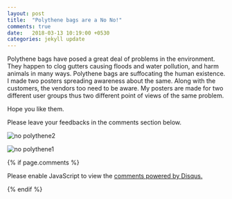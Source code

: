 ```yaml
---
layout: post
title:  "Polythene bags are a No No!"
comments: true
date:   2018-03-13 10:19:00 +0530
categories: jekyll update
---
```

Polythene bags have posed a great deal of problems in the environment. They happen to clog gutters causing floods and water pollution, and harm animals in many ways. Polythene bags are suffocating the human existence. I made two posters spreading awareness about the same. Along with the customers, the vendors too need to be aware. My posters are made for two different user groups thus two different point of views of the same problem.

Hope you like them.

Please leave your feedbacks in the comments section below.


![no polythene2](https://user-images.githubusercontent.com/36836466/37334560-406e677a-26d2-11e8-9c1c-6ebb123fad66.jpg)

![no polythene1](https://user-images.githubusercontent.com/36836466/37334554-3d147948-26d2-11e8-824f-a90538a02f50.jpg)

{% if page.comments %}
<div id="disqus_thread"></div>
<script>

/**
*  RECOMMENDED CONFIGURATION VARIABLES: EDIT AND UNCOMMENT THE SECTION BELOW TO INSERT DYNAMIC VALUES FROM YOUR PLATFORM OR CMS.
*  LEARN WHY DEFINING THESE VARIABLES IS IMPORTANT: https://disqus.com/admin/universalcode/#configuration-variables*/
/*
var disqus_config = function () {
this.page.url = PAGE_URL;  // Replace PAGE_URL with your page's canonical URL variable
this.page.identifier = PAGE_IDENTIFIER; // Replace PAGE_IDENTIFIER with your page's unique identifier variable
};
*/
(function() { // DON'T EDIT BELOW THIS LINE
var d = document, s = d.createElement('script');
s.src = 'https://saima-k-github-io-1.disqus.com/embed.js';
s.setAttribute('data-timestamp', +new Date());
(d.head || d.body).appendChild(s);
})();
</script>
<noscript>Please enable JavaScript to view the <a href="https://disqus.com/?ref_noscript">comments powered by Disqus.</a></noscript>

{% endif %}
